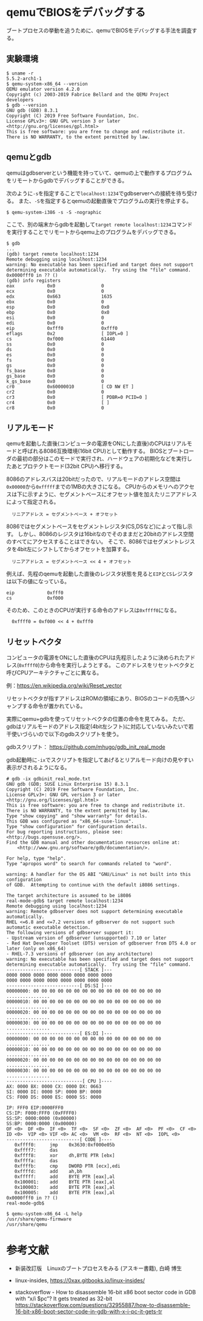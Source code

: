 # qemuでBIOSをデバッグする

ブートプロセスの挙動を追うために、qemuでBIOSをデバッグする手法を調査する。

## 実験環境

```
$ uname -r
5.5.2-arch1-1
$ qemu-system-x86_64 --version
QEMU emulator version 4.2.0
Copyright (c) 2003-2019 Fabrice Bellard and the QEMU Project developers
$ gdb --version
GNU gdb (GDB) 8.3.1
Copyright (C) 2019 Free Software Foundation, Inc.
License GPLv3+: GNU GPL version 3 or later <http://gnu.org/licenses/gpl.html>
This is free software: you are free to change and redistribute it.
There is NO WARRANTY, to the extent permitted by law.
```

## qemuとgdb

qemuはgdbserverという機能を持っていて、qemuの上で動作するプログラムをリモートからgdbでデバッグすることができる。

次のように`-s`を指定することで`localhost:1234`でgdbserverへの接続を待ち受ける。
また、`-S`を指定するとqemuの起動直後でプログラムの実行を停止する。

```
$ qemu-system-i386 -s -S -nographic

```

ここで、別の端末からgdbを起動して`target remote localhost:1234`コマンドを実行することでリモートからqemu上のプログラムをデバッグできる。

```
$ gdb
...
(gdb) target remote localhost:1234
Remote debugging using localhost:1234
warning: No executable has been specified and target does not support
determining executable automatically.  Try using the "file" command.
0x0000fff0 in ?? ()
(gdb) info registers 
eax            0x0                 0
ecx            0x0                 0
edx            0x663               1635
ebx            0x0                 0
esp            0x0                 0x0
ebp            0x0                 0x0
esi            0x0                 0
edi            0x0                 0
eip            0xfff0              0xfff0
eflags         0x2                 [ IOPL=0 ]
cs             0xf000              61440
ss             0x0                 0
ds             0x0                 0
es             0x0                 0
fs             0x0                 0
gs             0x0                 0
fs_base        0x0                 0
gs_base        0x0                 0
k_gs_base      0x0                 0
cr0            0x60000010          [ CD NW ET ]
cr2            0x0                 0
cr3            0x0                 [ PDBR=0 PCID=0 ]
cr4            0x0                 [ ]
cr8            0x0                 0
```

## リアルモード

qemuを起動した直後(コンピュータの電源をONにした直後)のCPUはリアルモードと呼ばれる8086互換環境(16bit CPU)として動作する。
BIOSとブートローダの最初の部分はこのモードで実行され、ハードウェアの初期化などを実行したあとプロテクトモード(32bit CPU)へ移行する。

8086のアドレスバスは20bitだったので、リアルモードのアドレス空間は`0x00000`から`0xfffff`までの1MBの大きさになる。
CPUからのメモリへのアクセスは下に示すように、セグメントベースにオフセット値を加えたリニアアドレスによって指定される。

```
  リニアアドレス = セグメントベース + オフセット
```

8086ではセグメントベースをセグメントレジスタ(CS,DSなど)によって指し示す。
しかし、8086のレジスタは16bitなのでそのままだと20bitのアドレス空間のすべてにアクセスすることはできない。
そこで、8086ではセグメントレジスタを4bit左にシフトしてからオフセットを加算する。

```
  リニアアドレス = セグメントベース << 4 + オフセット
```

例えば、先程のqemuを起動した直後のレジスタ状態を見ると`EIP`と`CS`レジスタは以下の値になっている。

```
eip            0xfff0
cs             0xf000
```

そのため、このときのCPUが実行する命令のアドレスは`0xffff0`になる。

```
  0xffff0 = 0xf000 << 4 + 0xfff0
```

## リセットベクタ

コンピュータの電源をONにした直後のCPUは先程示したように決められたアドレス(`0xffff0`)から命令を実行しようとする。
このアドレスをリセットベクタと呼びCPUアーキテクチャごとに異なる。

例：https://en.wikipedia.org/wiki/Reset_vector

リセットベクタが指すアドレスはROMの領域にあり、BIOSのコードの先頭へジャンプする命令が置かれている。

実際にqemu+gdbを使ってリセットベクタの位置の命令を見てみる。
ただ、gdbはリアルモードのアドレス指定(4bit左シフト)に対応していないみたいで若干使いづらいので以下のgdbスクリプトを使う。

gdbスクリプト：
https://github.com/mhugo/gdb_init_real_mode

gdb起動時に`-ix`でスクリプトを指定してあげるとリアルモード向けの見やすい表示がされるようになる。

```
# gdb -ix gdbinit_real_mode.txt
GNU gdb (GDB; SUSE Linux Enterprise 15) 8.3.1
Copyright (C) 2019 Free Software Foundation, Inc.
License GPLv3+: GNU GPL version 3 or later <http://gnu.org/licenses/gpl.html>
This is free software: you are free to change and redistribute it.
There is NO WARRANTY, to the extent permitted by law.
Type "show copying" and "show warranty" for details.
This GDB was configured as "x86_64-suse-linux".
Type "show configuration" for configuration details.
For bug reporting instructions, please see:
<http://bugs.opensuse.org/>.
Find the GDB manual and other documentation resources online at:
    <http://www.gnu.org/software/gdb/documentation/>.

For help, type "help".
Type "apropos word" to search for commands related to "word".

warning: A handler for the OS ABI "GNU/Linux" is not built into this configuration
of GDB.  Attempting to continue with the default i8086 settings.

The target architecture is assumed to be i8086
real-mode-gdb$ target remote localhost:1234
Remote debugging using localhost:1234
warning: Remote gdbserver does not support determining executable automatically.
RHEL <=6.8 and <=7.2 versions of gdbserver do not support such automatic executable detection.
The following versions of gdbserver support it:
- Upstream version of gdbserver (unsupported) 7.10 or later
- Red Hat Developer Toolset (DTS) version of gdbserver from DTS 4.0 or later (only on x86_64)
- RHEL-7.3 versions of gdbserver (on any architecture)
warning: No executable has been specified and target does not support
determining executable automatically.  Try using the "file" command.
---------------------------[ STACK ]---
0000 0000 0000 0000 0000 0000 0000 0000
0000 0000 0000 0000 0000 0000 0000 0000
---------------------------[ DS:SI ]---
00000000: 00 00 00 00 00 00 00 00 00 00 00 00 00 00 00 00  ................
00000010: 00 00 00 00 00 00 00 00 00 00 00 00 00 00 00 00  ................
00000020: 00 00 00 00 00 00 00 00 00 00 00 00 00 00 00 00  ................
00000030: 00 00 00 00 00 00 00 00 00 00 00 00 00 00 00 00  ................
---------------------------[ ES:DI ]---
00000000: 00 00 00 00 00 00 00 00 00 00 00 00 00 00 00 00  ................
00000010: 00 00 00 00 00 00 00 00 00 00 00 00 00 00 00 00  ................
00000020: 00 00 00 00 00 00 00 00 00 00 00 00 00 00 00 00  ................
00000030: 00 00 00 00 00 00 00 00 00 00 00 00 00 00 00 00  ................
----------------------------[ CPU ]----
AX: 0000 BX: 0000 CX: 0000 DX: 0663
SI: 0000 DI: 0000 SP: 0000 BP: 0000
CS: F000 DS: 0000 ES: 0000 SS: 0000

IP: FFF0 EIP:0000FFF0
CS:IP: F000:FFF0 (0xFFFF0)
SS:SP: 0000:0000 (0x00000)
SS:BP: 0000:0000 (0x00000)
OF <0>  DF <0>  IF <0>  TF <0>  SF <0>  ZF <0>  AF <0>  PF <0>  CF <0>
ID <0>  VIP <0> VIF <0> AC <0>  VM <0>  RF <0>  NT <0>  IOPL <0>
---------------------------[ CODE ]----
   0xffff0:     jmp    0x3630:0xf000e05b
   0xffff7:     das
   0xffff8:     xor    dh,BYTE PTR [ebx]
   0xffffa:     das
   0xffffb:     cmp    DWORD PTR [ecx],edi
   0xffffd:     add    ah,bh
   0xfffff:     add    BYTE PTR [eax],al
   0x100001:    add    BYTE PTR [eax],al
   0x100003:    add    BYTE PTR [eax],al
   0x100005:    add    BYTE PTR [eax],al
0x0000fff0 in ?? ()
real-mode-gdb$
```


```
$ qemu-system-x86_64 -L help
/usr/share/qemu-firmware
/usr/share/qemu
```

# 参考文献
- 新装改訂版　Linuxのブートプロセスをみる (アスキー書籍), 白崎 博生 
- linux-insides, https://0xax.gitbooks.io/linux-insides/

- stackoverflow - How to disassemble 16-bit x86 boot sector code in GDB with “x/i $pc”? It gets treated as 32-bit
https://stackoverflow.com/questions/32955887/how-to-disassemble-16-bit-x86-boot-sector-code-in-gdb-with-x-i-pc-it-gets-tr


